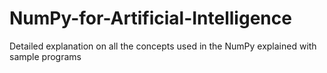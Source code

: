 # NumPy-for-Artificial-Intelligence
Detailed explanation on all the concepts used in the NumPy explained with sample programs 
